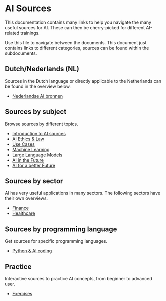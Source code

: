 # AI Sources

This documentation contains many links to help you navigate the many useful sources for AI. 
These can then be cherry-picked for different AI-related trainings.

Use this file to navigate between the documents. This document just contains links 
to different categories, sources can be found within the subdocuments.

## Dutch/Nederlands (NL)

Sources in the Dutch language or directly applicable to the Netherlands can 
be found in the overview below.

- [Nederlandse AI bronnen](AI_nl)

## Sources by subject

Browse sources by different topics.

- [Introduction to AI sources](./intro_sources.md)
- [AI Ethics & Law](AI_ethics)
- [Use Cases](AI_use_cases.md)
- [Machine Learning](./ML_sources.md)
- [Large Language Models](./LLM_sources.md)
- [AI in the Future](AI_future)
- [AI for a better Future](AI_better_future)

## Sources by sector

AI has very useful applications in many sectors. The following sectors have their own 
overviews.

- [Finance](AI_finance)
- [Healthcare](AI_healthcare)

## Sources by programming language

Get sources for specific programming languages.

- [Python & AI coding](./Python_sources.md)

## Practice

Interactive sources to practice AI concepts, from beginner to advanced user.

- [Exercises](exercises)